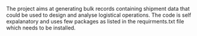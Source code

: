   The project aims at generating bulk records containing shipment data that could be used to design and analyse logistical operations. The code is self expalanatory and uses few packages as listed in the requirments.txt file which needs to be installed.
